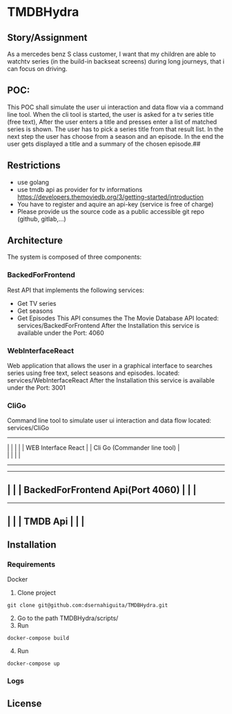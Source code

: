 # TMDBHydra
## Story/Assignment
As a mercedes benz S class customer, I want that my children
are able to watchtv series (in the build-in backseat screens) during long journeys, that i can focus on driving.

## POC:
This POC shall simulate the user ui interaction and data flow via a command line tool.
When the cli tool is started, the user is asked for a tv series title (free text), After the user enters a title and presses enter a list of matched series is shown.
The user has to pick a series title from that result list. In the next step the user has choose from a season and an episode.
In the end the user gets displayed a title and a summary of the chosen episode.##

## Restrictions
* use golang
* use tmdb api as provider for tv informations https://developers.themoviedb.org/3/getting-started/introduction
* You have to register and aquire an api-key (service is free of charge)
* Please provide us the source code as a public accessible git repo (github, gitlab,...)

## Architecture
The system is composed of three components:

### BackedForFrontend
Rest API that implements the following services:
* Get TV series
* Get seasons
* Get Episodes
This API consumes the The Movie Database API
located: services/BackedForFrontend
After the Installation this service is available under the Port: 4060

### WebInterfaceReact
Web application that allows the user in a graphical interface to searches series using free text, select seasons and episodes.
located: services/WebInterfaceReact
After the Installation this service is available under the Port: 3001

### CliGo
Command line tool to simulate user ui interaction and data flow
located: services/CliGo

-------------------------------------    -------------------------------------
|                                    |   |                                   |
|       WEB Interface React          |   |    Cli Go (Commander line tool)   |  
|                                    |   |                                   |
-------------------------------------    -------------------------------------

----------------------------------------------------------------------------
|                                                                          |
|                          BackedForFrontend Api(Port 4060)                |
|                                                                          |   
----------------------------------------------------------------------------

----------------------------------------------------------------------------
|                                                                          |
|                                   TMDB Api                               |
|                                                                          |  
----------------------------------------------------------------------------

## Installation
### Requirements
Docker

1. Clone project
```
git clone git@github.com:dsernahiguita/TMDBHydra.git
```
2. Go to the path TMDBHydra/scripts/
3. Run
```
docker-compose build
```
4. Run
```
docker-compose up
```

### Logs
## License
